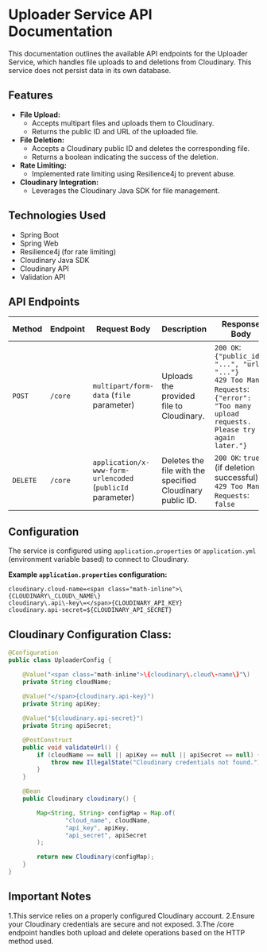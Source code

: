 # Uploader Service API Documentation

This documentation outlines the available API endpoints for the Uploader Service, which handles file uploads to and deletions from Cloudinary. This service does not persist data in its own database.

## Features

* **File Upload:**
    * Accepts multipart files and uploads them to Cloudinary.
    * Returns the public ID and URL of the uploaded file.
* **File Deletion:**
    * Accepts a Cloudinary public ID and deletes the corresponding file.
    * Returns a boolean indicating the success of the deletion.
* **Rate Limiting:**
    * Implemented rate limiting using Resilience4j to prevent abuse.
* **Cloudinary Integration:**
    * Leverages the Cloudinary Java SDK for file management.

## Technologies Used

* Spring Boot
* Spring Web
* Resilience4j (for rate limiting)
* Cloudinary Java SDK
* Cloudinary API
* Validation API

## API Endpoints

| Method   | Endpoint | Request Body          | Description                                                                                                                                                                                             | Response Body                       |
|----------|----------|-----------------------|---------------------------------------------------------------------------------------------------------------------------------------------------------------------------------------------------------|-------------------------------------|
| `POST`   | `/core`  | `multipart/form-data` (`file` parameter) | Uploads the provided file to Cloudinary.                                                                                                                                                | `200 OK`: `{"public_id": "...", "url": "..."}` <br> `429 Too Many Requests`: `{"error": "Too many upload requests. Please try again later."}` |
| `DELETE` | `/core`  | `application/x-www-form-urlencoded` (`publicId` parameter) | Deletes the file with the specified Cloudinary public ID.                                                                                                              | `200 OK`: `true` (if deletion successful) <br> `429 Too Many Requests`: `false`                                                                   |

## Configuration

The service is configured using `application.properties` or `application.yml` (environment variable based) to connect to Cloudinary.

**Example `application.properties` configuration:**

```properties
cloudinary.cloud-name=<span class="math-inline">\{CLOUDINARY\_CLOUD\_NAME\}
cloudinary\.api\-key\=</span>{CLOUDINARY_API_KEY}
cloudinary.api-secret=${CLOUDINARY_API_SECRET}
```

## Cloudinary Configuration Class:

```java
@Configuration
public class UploaderConfig {

    @Value("<span class="math-inline">\{cloudinary\.cloud\-name\}"\)
    private String cloudName;
    
    @Value("</span>{cloudinary.api-key}")
    private String apiKey;

    @Value("${cloudinary.api-secret}")
    private String apiSecret;

    @PostConstruct
    public void validateUrl() {
        if (cloudName == null || apiKey == null || apiSecret == null) {
            throw new IllegalState("Cloudinary credentials not found.");
        }
    }

    @Bean
    public Cloudinary cloudinary() {

        Map<String, String> configMap = Map.of(
                "cloud_name", cloudName,
                "api_key", apiKey,
                "api_secret", apiSecret
        );

        return new Cloudinary(configMap);
    }
}
```

## Important Notes
1.This service relies on a properly configured Cloudinary account.
2.Ensure your Cloudinary credentials are secure and not exposed.
3.The /core endpoint handles both upload and delete operations based on the HTTP method used.